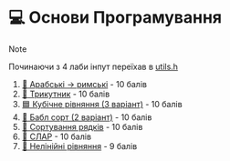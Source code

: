 # 💻 Основи Програмування

> [!NOTE]
> Починаючи з 4 лаби інпут переїхав в [utils.h](./Source/utils.h)

1. [🔢 Арабські -> римські](./Source/1_roman.c) - 10 балів
2. [📐 Трикутник](./Source/2_triangle.c) - 10 балів
3. [🟦 Кубічне рівняння (3 варіант)](./Source/3_cubic.c) - 10 балів
4. [🫧 Бабл сорт (2 варіант)](./Source/4_sort.c) - 10 балів
5. [💬 Сортування рядків](./Source/5_string_sort.c) - 10 балів
6. [🧮 СЛАР](./Source/6_sle.c) - 10 балів
7. [📏 Нелінійні рівняння](./Source/7_nonlinear.c) - 9 балів
